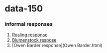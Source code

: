# data-150

### informal responses

1.  [Rosling response](Rosling.html)
2.  [Blumenstock respose](Blumenstock.html)
3.  [Owen Barder response](Owen Barder.html)
